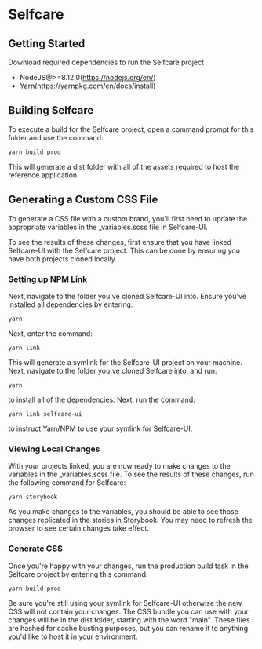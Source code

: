 # Selfcare

## Getting Started
Download required dependencies to run the Selfcare project
* NodeJS@>=8.12.0(https://nodejs.org/en/) 
* Yarn(https://yarnpkg.com/en/docs/install)

## Building Selfcare
To execute a build for the Selfcare project, open a command prompt for this folder and use the command:
```
yarn build prod
```
This will generate a dist folder with all of the assets required to host the reference application.

## Generating a Custom CSS File
To generate a CSS file with a custom brand, you'll first need to update the appropriate variables in the _variables.scss file in Selfcare-UI.  

To see the results of these changes, first ensure that you have linked Selfcare-UI with the Selfcare project.  This can be done by ensuring you have both projects cloned locally.

### Setting up NPM Link
Next, navigate to the folder you've cloned Selfcare-UI into.  Ensure you've installed all dependencies by entering:
```
yarn
```
Next, enter the command:
```
yarn link
```
This will generate a symlink for the Selfcare-UI project on your machine.  Next, navigate to the folder you've cloned Selfcare into, and run:
```
yarn
```
to install all of the dependencies.  Next, run the command:
```
yarn link selfcare-ui
```
to instruct Yarn/NPM to use your symlink for Selfcare-UI.

### Viewing Local Changes
With your projects linked, you are now ready to make changes to the variables in the _variables.scss file.  To see the results of these changes, run the following command for Selfcare:
```
yarn storybook
```
As you make changes to the variables, you should be able to see those changes replicated in the stories in Storybook.  You may need to refresh the browser to see certain changes take effect.

### Generate CSS
Once you're happy with your changes, run the production build task in the Selfcare project by entering this command:
```
yarn build prod
```
Be sure you're still using your symlink for Selfcare-UI otherwise the new CSS will not contain your changes.  The CSS bundle you can use with your changes will be in the dist folder, starting with the word "main".  These files are hashed for cache busting purposes, but you can rename it to anything you'd like to host it in your environment.